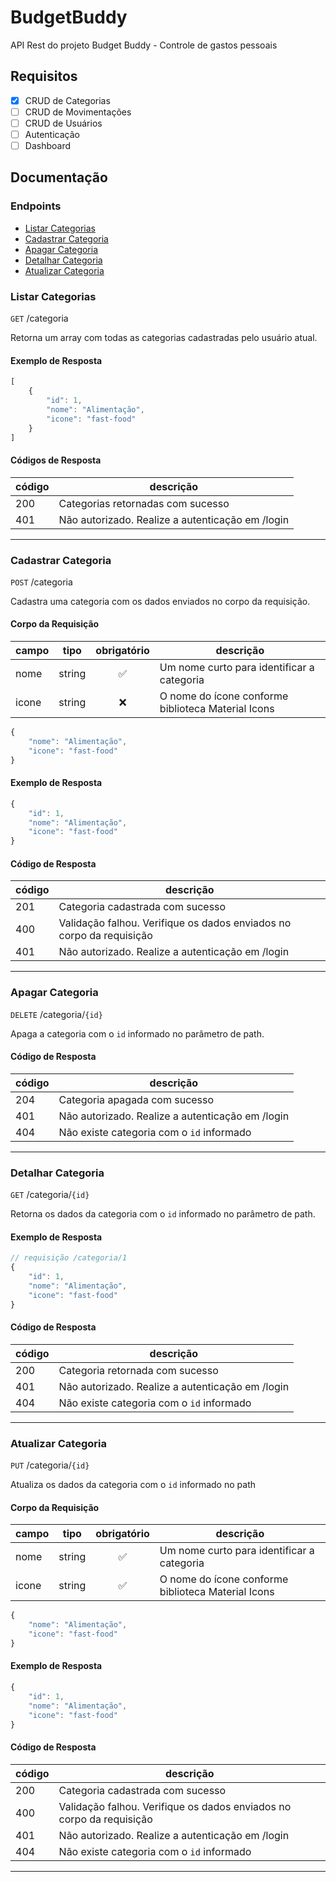 # BudgetBuddy

API Rest do projeto Budget Buddy - Controle de gastos pessoais

## Requisitos

- [x] CRUD de Categorias
- [ ] CRUD de Movimentações
- [ ] CRUD de Usuários
- [ ] Autenticação
- [ ] Dashboard

## Documentação

### Endpoints

- [Listar Categorias](#listar-categorias)
- [Cadastrar Categoria](#cadastra-categoria)
- [Apagar Categoria](#apagar-categoria)
- [Detalhar Categoria](#detalhar-categoria)
- [Atualizar Categoria](#atualizar-categoria)


### Listar Categorias

`GET` /categoria

Retorna um array com todas as categorias cadastradas pelo usuário atual.

#### Exemplo de Resposta

```js
[
    {
        "id": 1,
        "nome": "Alimentação",
        "icone": "fast-food"
    }
]
```

#### Códigos de Resposta

| código | descrição |
|--------|-----------|
|200| Categorias retornadas com sucesso
|401| Não autorizado. Realize a autenticação em /login

---

### Cadastrar Categoria

`POST` /categoria

Cadastra uma categoria com os dados enviados no corpo da requisição.

#### Corpo da Requisição

|campo|tipo|obrigatório|descrição
|-----|----|:-----------:|--------
|nome|string|✅| Um nome curto para identificar a categoria
|icone|string|❌| O nome do ícone conforme biblioteca Material Icons

```js
{
    "nome": "Alimentação",
    "icone": "fast-food"
}
```

#### Exemplo de Resposta

```js
{
    "id": 1,
    "nome": "Alimentação",
    "icone": "fast-food"
}
```


#### Código de Resposta

| código | descrição |
|--------|-----------|
|201| Categoria cadastrada com sucesso
|400| Validação falhou. Verifique os dados enviados no corpo da requisição
|401| Não autorizado. Realize a autenticação em /login

---

### Apagar Categoria

`DELETE` /categoria/`{id}`

Apaga a categoria com o `id` informado no parâmetro de path.

#### Código de Resposta

| código | descrição |
|--------|-----------|
|204| Categoria apagada com sucesso
|401| Não autorizado. Realize a autenticação em /login
|404| Não existe categoria com o `id` informado


---

### Detalhar Categoria

`GET` /categoria/`{id}`

Retorna os dados da categoria com o `id` informado no parâmetro de path.


#### Exemplo de Resposta

```js
// requisição /categoria/1
{
    "id": 1,
    "nome": "Alimentação",
    "icone": "fast-food"
}
```

#### Código de Resposta

| código | descrição |
|--------|-----------|
|200| Categoria retornada com sucesso
|401| Não autorizado. Realize a autenticação em /login
|404| Não existe categoria com o `id` informado

---

### Atualizar Categoria

`PUT` /categoria/`{id}`

Atualiza os dados da categoria com o `id` informado no path


#### Corpo da Requisição

|campo|tipo|obrigatório|descrição
|-----|----|:-----------:|--------
|nome|string|✅| Um nome curto para identificar a categoria
|icone|string|✅| O nome do ícone conforme biblioteca Material Icons

```js
{
    "nome": "Alimentação",
    "icone": "fast-food"
}
```

#### Exemplo de Resposta

```js
{
    "id": 1,
    "nome": "Alimentação",
    "icone": "fast-food"
}
```


#### Código de Resposta

| código | descrição |
|--------|-----------|
|200| Categoria cadastrada com sucesso
|400| Validação falhou. Verifique os dados enviados no corpo da requisição
|401| Não autorizado. Realize a autenticação em /login
|404| Não existe categoria com o `id` informado

---



